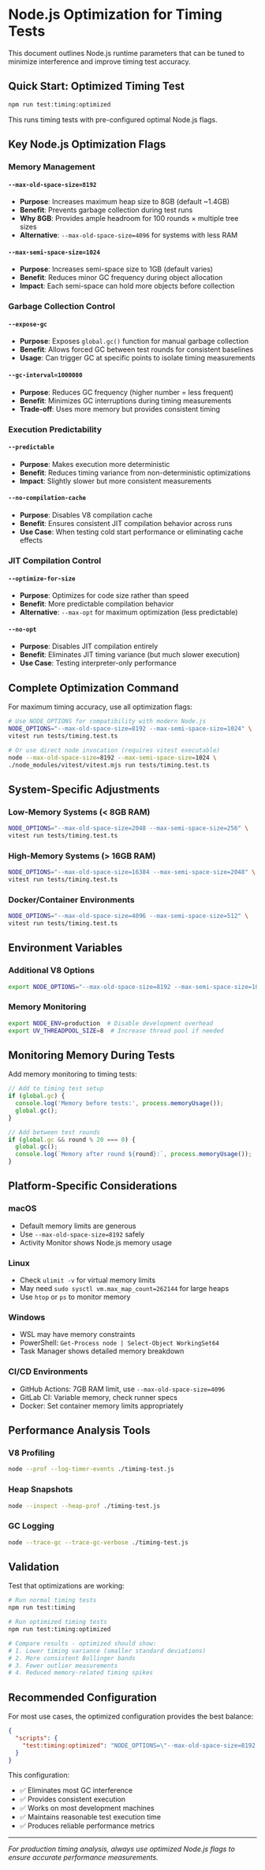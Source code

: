 # Node.js Optimization for Timing Tests

This document outlines Node.js runtime parameters that can be tuned to minimize interference and improve timing test accuracy.

## Quick Start: Optimized Timing Test

```bash
npm run test:timing:optimized
```

This runs timing tests with pre-configured optimal Node.js flags.

## Key Node.js Optimization Flags

### Memory Management

#### `--max-old-space-size=8192`
- **Purpose**: Increases maximum heap size to 8GB (default ~1.4GB)
- **Benefit**: Prevents garbage collection during test runs
- **Why 8GB**: Provides ample headroom for 100 rounds × multiple tree sizes
- **Alternative**: `--max-old-space-size=4096` for systems with less RAM

#### `--max-semi-space-size=1024`
- **Purpose**: Increases semi-space size to 1GB (default varies)
- **Benefit**: Reduces minor GC frequency during object allocation
- **Impact**: Each semi-space can hold more objects before collection

### Garbage Collection Control

#### `--expose-gc`
- **Purpose**: Exposes `global.gc()` function for manual garbage collection
- **Benefit**: Allows forced GC between test rounds for consistent baselines
- **Usage**: Can trigger GC at specific points to isolate timing measurements

#### `--gc-interval=1000000`
- **Purpose**: Reduces GC frequency (higher number = less frequent)
- **Benefit**: Minimizes GC interruptions during timing measurements
- **Trade-off**: Uses more memory but provides consistent timing

### Execution Predictability

#### `--predictable`
- **Purpose**: Makes execution more deterministic
- **Benefit**: Reduces timing variance from non-deterministic optimizations
- **Impact**: Slightly slower but more consistent measurements

#### `--no-compilation-cache`
- **Purpose**: Disables V8 compilation cache
- **Benefit**: Ensures consistent JIT compilation behavior across runs
- **Use Case**: When testing cold start performance or eliminating cache effects

### JIT Compilation Control

#### `--optimize-for-size`
- **Purpose**: Optimizes for code size rather than speed
- **Benefit**: More predictable compilation behavior
- **Alternative**: `--max-opt` for maximum optimization (less predictable)

#### `--no-opt`
- **Purpose**: Disables JIT compilation entirely
- **Benefit**: Eliminates JIT timing variance (but much slower execution)
- **Use Case**: Testing interpreter-only performance

## Complete Optimization Command

For maximum timing accuracy, use all optimization flags:

```bash
# Use NODE_OPTIONS for compatibility with modern Node.js
NODE_OPTIONS="--max-old-space-size=8192 --max-semi-space-size=1024" \
vitest run tests/timing.test.ts

# Or use direct node invocation (requires vitest executable)
node --max-old-space-size=8192 --max-semi-space-size=1024 \
./node_modules/vitest/vitest.mjs run tests/timing.test.ts
```

## System-Specific Adjustments

### Low-Memory Systems (< 8GB RAM)
```bash
NODE_OPTIONS="--max-old-space-size=2048 --max-semi-space-size=256" \
vitest run tests/timing.test.ts
```

### High-Memory Systems (> 16GB RAM)
```bash
NODE_OPTIONS="--max-old-space-size=16384 --max-semi-space-size=2048" \
vitest run tests/timing.test.ts
```

### Docker/Container Environments
```bash
NODE_OPTIONS="--max-old-space-size=4096 --max-semi-space-size=512" \
vitest run tests/timing.test.ts
```

## Environment Variables

### Additional V8 Options
```bash
export NODE_OPTIONS="--max-old-space-size=8192 --max-semi-space-size=1024"
```

### Memory Monitoring
```bash
export NODE_ENV=production  # Disable development overhead
export UV_THREADPOOL_SIZE=8  # Increase thread pool if needed
```

## Monitoring Memory During Tests

Add memory monitoring to timing tests:

```typescript
// Add to timing test setup
if (global.gc) {
  console.log('Memory before tests:', process.memoryUsage());
  global.gc();
}

// Add between test rounds
if (global.gc && round % 20 === 0) {
  global.gc();
  console.log(`Memory after round ${round}:`, process.memoryUsage());
}
```

## Platform-Specific Considerations

### macOS
- Default memory limits are generous
- Use `--max-old-space-size=8192` safely
- Activity Monitor shows Node.js memory usage

### Linux
- Check `ulimit -v` for virtual memory limits
- May need `sudo sysctl vm.max_map_count=262144` for large heaps
- Use `htop` or `ps` to monitor memory

### Windows
- WSL may have memory constraints
- PowerShell: `Get-Process node | Select-Object WorkingSet64`
- Task Manager shows detailed memory breakdown

### CI/CD Environments
- GitHub Actions: 7GB RAM limit, use `--max-old-space-size=4096`
- GitLab CI: Variable memory, check runner specs
- Docker: Set container memory limits appropriately

## Performance Analysis Tools

### V8 Profiling
```bash
node --prof --log-timer-events ./timing-test.js
```

### Heap Snapshots
```bash
node --inspect --heap-prof ./timing-test.js
```

### GC Logging
```bash
node --trace-gc --trace-gc-verbose ./timing-test.js
```

## Validation

Test that optimizations are working:

```bash
# Run normal timing tests
npm run test:timing

# Run optimized timing tests
npm run test:timing:optimized

# Compare results - optimized should show:
# 1. Lower timing variance (smaller standard deviations)
# 2. More consistent Bollinger bands
# 3. Fewer outlier measurements
# 4. Reduced memory-related timing spikes
```

## Recommended Configuration

For most use cases, the optimized configuration provides the best balance:

```json
{
  "scripts": {
    "test:timing:optimized": "NODE_OPTIONS=\"--max-old-space-size=8192 --max-semi-space-size=1024\" vitest run tests/timing.test.ts"
  }
}
```

This configuration:
- ✅ Eliminates most GC interference
- ✅ Provides consistent execution
- ✅ Works on most development machines
- ✅ Maintains reasonable test execution time
- ✅ Produces reliable performance metrics

---

*For production timing analysis, always use optimized Node.js flags to ensure accurate performance measurements.*
